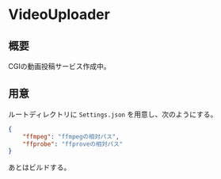 # VideoUploader
## 概要
CGIの動画投稿サービス作成中。

## 用意
ルートディレクトリに
`Settings.json`
を用意し、次のようにする。

```json
{
    "ffmpeg": "ffmpegの相対パス",
    "ffprobe": "ffproveの相対パス"
}
```

あとはビルドする。